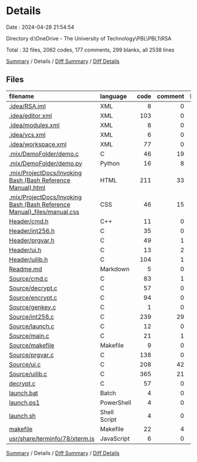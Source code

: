 # Details

Date : 2024-04-28 21:54:54

Directory d:\\OneDrive - The University of Technology\\PBL\\PBL1\\RSA

Total : 32 files,  2062 codes, 177 comments, 299 blanks, all 2538 lines

[Summary](results.md) / Details / [Diff Summary](diff.md) / [Diff Details](diff-details.md)

## Files
| filename | language | code | comment | blank | total |
| :--- | :--- | ---: | ---: | ---: | ---: |
| [.idea/RSA.iml](/.idea/RSA.iml) | XML | 8 | 0 | 0 | 8 |
| [.idea/editor.xml](/.idea/editor.xml) | XML | 103 | 0 | 0 | 103 |
| [.idea/modules.xml](/.idea/modules.xml) | XML | 8 | 0 | 0 | 8 |
| [.idea/vcs.xml](/.idea/vcs.xml) | XML | 6 | 0 | 0 | 6 |
| [.idea/workspace.xml](/.idea/workspace.xml) | XML | 77 | 0 | 0 | 77 |
| [.mix/DemoFolder/demo.c](/.mix/DemoFolder/demo.c) | C | 46 | 19 | 10 | 75 |
| [.mix/DemoFolder/demo.py](/.mix/DemoFolder/demo.py) | Python | 16 | 8 | 5 | 29 |
| [.mix/ProjectDocs/Invoking Bash (Bash Reference Manual).html](/.mix/ProjectDocs/Invoking%20Bash%20(Bash%20Reference%20Manual).html) | HTML | 211 | 33 | 15 | 259 |
| [.mix/ProjectDocs/Invoking Bash (Bash Reference Manual)_files/manual.css](/.mix/ProjectDocs/Invoking%20Bash%20(Bash%20Reference%20Manual)_files/manual.css) | CSS | 46 | 15 | 12 | 73 |
| [Header/cmd.h](/Header/cmd.h) | C++ | 11 | 0 | 4 | 15 |
| [Header/int256.h](/Header/int256.h) | C | 35 | 0 | 15 | 50 |
| [Header/prgvar.h](/Header/prgvar.h) | C | 49 | 1 | 11 | 61 |
| [Header/ui.h](/Header/ui.h) | C | 13 | 2 | 4 | 19 |
| [Header/uilib.h](/Header/uilib.h) | C | 104 | 1 | 14 | 119 |
| [Readme.md](/Readme.md) | Markdown | 5 | 0 | 1 | 6 |
| [Source/cmd.c](/Source/cmd.c) | C | 83 | 1 | 5 | 89 |
| [Source/decrypt.c](/Source/decrypt.c) | C | 57 | 0 | 22 | 79 |
| [Source/encrypt.c](/Source/encrypt.c) | C | 94 | 0 | 26 | 120 |
| [Source/genkey.c](/Source/genkey.c) | C | 1 | 0 | 0 | 1 |
| [Source/int256.c](/Source/int256.c) | C | 239 | 29 | 27 | 295 |
| [Source/launch.c](/Source/launch.c) | C | 12 | 0 | 2 | 14 |
| [Source/main.c](/Source/main.c) | C | 21 | 1 | 7 | 29 |
| [Source/makefile](/Source/makefile) | Makefile | 9 | 0 | 2 | 11 |
| [Source/prgvar.c](/Source/prgvar.c) | C | 138 | 0 | 20 | 158 |
| [Source/ui.c](/Source/ui.c) | C | 208 | 42 | 17 | 267 |
| [Source/uilib.c](/Source/uilib.c) | C | 365 | 21 | 47 | 433 |
| [decrypt.c](/decrypt.c) | C | 57 | 0 | 22 | 79 |
| [launch.bat](/launch.bat) | Batch | 4 | 0 | 1 | 5 |
| [launch.ps1](/launch.ps1) | PowerShell | 4 | 0 | 1 | 5 |
| [launch.sh](/launch.sh) | Shell Script | 4 | 0 | 0 | 4 |
| [makefile](/makefile) | Makefile | 22 | 4 | 9 | 35 |
| [usr/share/terminfo/78/xterm.js](/usr/share/terminfo/78/xterm.js) | JavaScript | 6 | 0 | 0 | 6 |

[Summary](results.md) / Details / [Diff Summary](diff.md) / [Diff Details](diff-details.md)